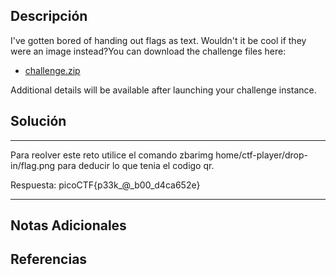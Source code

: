 ## Descripción

I've gotten bored of handing out flags as text. Wouldn't it be cool if they were an image instead?You can download the challenge files here:

- [challenge.zip](https://artifacts.picoctf.net/c_atlas/13/challenge.zip)

Additional details will be available after launching your challenge instance.
## Solución

***
Para reolver este reto utilice el comando zbarimg  home/ctf-player/drop-in/flag.png para deducir lo que tenia el codigo qr.

Respuesta: picoCTF{p33k_@_b00_d4ca652e}
***
## Notas Adicionales

## Referencias